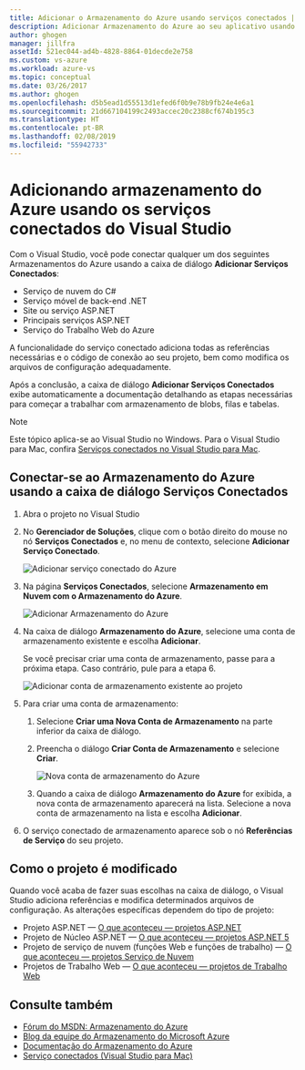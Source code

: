 ```yaml
---
title: Adicionar o Armazenamento do Azure usando serviços conectados | Microsoft Docs
description: Adicionar Armazenamento do Azure ao seu aplicativo usando a caixa de diálogo Adicionar Serviços Conectados do Visual Studio
author: ghogen
manager: jillfra
assetId: 521ec044-ad4b-4828-8864-01decde2e758
ms.custom: vs-azure
ms.workload: azure-vs
ms.topic: conceptual
ms.date: 03/26/2017
ms.author: ghogen
ms.openlocfilehash: d5b5ead1d55513d1efed6f0b9e78b9fb24e4e6a1
ms.sourcegitcommit: 21d667104199c2493accec20c2388cf674b195c3
ms.translationtype: HT
ms.contentlocale: pt-BR
ms.lasthandoff: 02/08/2019
ms.locfileid: "55942733"
---
```

# <a name="adding-azure-storage-by-using-visual-studio-connected-services"></a>Adicionando armazenamento do Azure usando os serviços conectados do Visual Studio

Com o Visual Studio, você pode conectar qualquer um dos seguintes Armazenamentos do Azure usando a caixa de diálogo **Adicionar Serviços Conectados**:

- Serviço de nuvem do C#
- Serviço móvel de back-end .NET
- Site ou serviço ASP.NET
- Principais serviços ASP.NET
- Serviço do Trabalho Web do Azure

A funcionalidade do serviço conectado adiciona todas as referências necessárias e o código de conexão ao seu projeto, bem como modifica os arquivos de configuração adequadamente.

Após a conclusão, a caixa de diálogo **Adicionar Serviços Conectados** exibe automaticamente a documentação detalhando as etapas necessárias para começar a trabalhar com armazenamento de blobs, filas e tabelas.

> [!NOTE]
> Este tópico aplica-se ao Visual Studio no Windows. Para o Visual Studio para Mac, confira [Serviços conectados no Visual Studio para Mac](/visualstudio/mac/connected-services).

## <a name="connect-to-azure-storage-using-the-connected-services-dialog"></a>Conectar-se ao Armazenamento do Azure usando a caixa de diálogo Serviços Conectados

1. Abra o projeto no Visual Studio

1. No **Gerenciador de Soluções**, clique com o botão direito do mouse no nó **Serviços Conectados** e, no menu de contexto, selecione **Adicionar Serviço Conectado**.

    ![Adicionar serviço conectado do Azure](./media/vs-azure-tools-connected-services-storage/IC796702.png)

1. Na página **Serviços Conectados**, selecione **Armazenamento em Nuvem com o Armazenamento do Azure**.

    ![Adicionar Armazenamento do Azure](./media/vs-azure-tools-connected-services-storage/add-azure-storage.png)

1. Na caixa de diálogo **Armazenamento do Azure**, selecione uma conta de armazenamento existente e escolha **Adicionar**.

    Se você precisar criar uma conta de armazenamento, passe para a próxima etapa. Caso contrário, pule para a etapa 6.

    ![Adicionar conta de armazenamento existente ao projeto](./media/vs-azure-tools-connected-services-storage/select-azure-storage-account.png)

1. Para criar uma conta de armazenamento:

   1. Selecione **Criar uma Nova Conta de Armazenamento** na parte inferior da caixa de diálogo.

   1. Preencha o diálogo **Criar Conta de Armazenamento** e selecione **Criar**.

       ![Nova conta de armazenamento do Azure](./media/vs-azure-tools-connected-services-storage/create-storage-account.png)

   1. Quando a caixa de diálogo **Armazenamento do Azure** for exibida, a nova conta de armazenamento aparecerá na lista. Selecione a nova conta de armazenamento na lista e escolha **Adicionar**.

1. O serviço conectado de armazenamento aparece sob o nó **Referências de Serviço** do seu projeto.

## <a name="how-your-project-is-modified"></a>Como o projeto é modificado

Quando você acaba de fazer suas escolhas na caixa de diálogo, o Visual Studio adiciona referências e modifica determinados arquivos de configuração. As alterações específicas dependem do tipo de projeto:

- Projeto ASP.NET — [O que aconteceu — projetos ASP.NET](http://go.microsoft.com/fwlink/p/?LinkId=513126)
- Projeto de Núcleo ASP.NET — [O que aconteceu — projetos ASP.NET 5](http://go.microsoft.com/fwlink/p/?LinkId=513124)
- Projeto de serviço de nuvem (funções Web e funções de trabalho) — [O que aconteceu — projetos Serviço de Nuvem](http://go.microsoft.com/fwlink/p/?LinkId=516965)
- Projetos de Trabalho Web — [O que aconteceu — projetos de Trabalho Web](/azure/visual-studio/vs-storage-webjobs-what-happened)

## <a name="see-also"></a>Consulte também

- [Fórum do MSDN: Armazenamento do Azure](https://social.msdn.microsoft.com/forums/azure/home?forum=windowsazuredata)
- [Blog da equipe do Armazenamento do Microsoft Azure](http://blogs.msdn.com/b/windowsazurestorage/)
- [Documentação do Armazenamento do Azure](https://docs.microsoft.com/azure/storage/)
- [Serviço conectados (Visual Studio para Mac)](/visualstudio/mac/connected-services)
